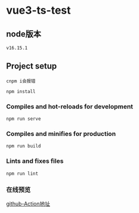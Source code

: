 # vue3-ts-test

## node版本
```
v16.15.1

```

## Project setup
```
cnpm i会报错

npm install
```

### Compiles and hot-reloads for development
```
npm run serve
```

### Compiles and minifies for production
```
npm run build
```

### Lints and fixes files
```
npm run lint
```

### 在线预览
[github-Action地址](https://zoushen6.github.io/vue3-ts-test/)
